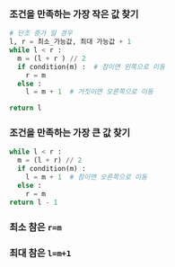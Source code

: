 ### 조건을 만족하는 가장 작은 값 찾기

```python
# 단조 증가 일 경우
l, r = 최소_가능값, 최대 가능값 + 1
while l < r :
  m = (l + r ) // 2
  if condition(m) :  # 참이면 왼쪽으로 이동
    r = m
  else :
    l = m + 1  # 거짓이면 오른쪽으로 이동

return l
```

### 조건을 만족하는 가장 큰 값 찾기
```python
while l < r :
  m = (l + r) // 2
  if condition(m) :
    l = m + 1  # 참이면 오른쪽으로 이동
  else :
    r = m
return l - 1
```

### 최소 참은 `r=m`
### 최대 참은 `l=m+1`
